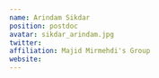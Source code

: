 ```yaml
---
name: Arindam Sikdar
position: postdoc
avatar: sikdar_arindam.jpg
twitter: 
affiliation: Majid Mirmehdi's Group
website: 
---
```

